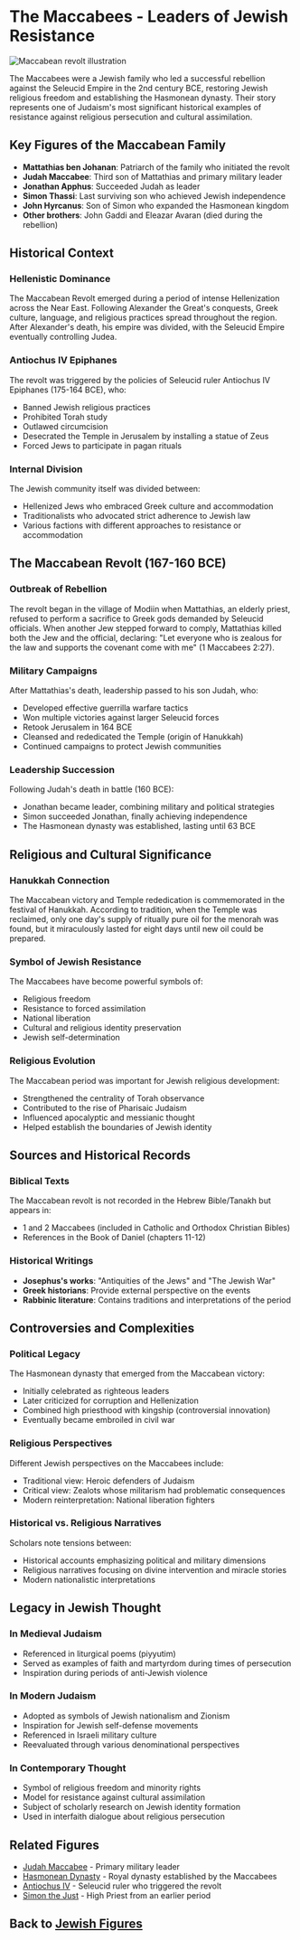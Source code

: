 # The Maccabees - Leaders of Jewish Resistance

![Maccabean revolt illustration](maccabean_revolt.jpg)

The Maccabees were a Jewish family who led a successful rebellion against the Seleucid Empire in the 2nd century BCE, restoring Jewish religious freedom and establishing the Hasmonean dynasty. Their story represents one of Judaism's most significant historical examples of resistance against religious persecution and cultural assimilation.

## Key Figures of the Maccabean Family

- **Mattathias ben Johanan**: Patriarch of the family who initiated the revolt
- **Judah Maccabee**: Third son of Mattathias and primary military leader
- **Jonathan Apphus**: Succeeded Judah as leader
- **Simon Thassi**: Last surviving son who achieved Jewish independence
- **John Hyrcanus**: Son of Simon who expanded the Hasmonean kingdom
- **Other brothers**: John Gaddi and Eleazar Avaran (died during the rebellion)

## Historical Context

### Hellenistic Dominance

The Maccabean Revolt emerged during a period of intense Hellenization across the Near East. Following Alexander the Great's conquests, Greek culture, language, and religious practices spread throughout the region. After Alexander's death, his empire was divided, with the Seleucid Empire eventually controlling Judea.

### Antiochus IV Epiphanes

The revolt was triggered by the policies of Seleucid ruler Antiochus IV Epiphanes (175-164 BCE), who:
- Banned Jewish religious practices
- Prohibited Torah study
- Outlawed circumcision
- Desecrated the Temple in Jerusalem by installing a statue of Zeus
- Forced Jews to participate in pagan rituals

### Internal Division

The Jewish community itself was divided between:
- Hellenized Jews who embraced Greek culture and accommodation
- Traditionalists who advocated strict adherence to Jewish law
- Various factions with different approaches to resistance or accommodation

## The Maccabean Revolt (167-160 BCE)

### Outbreak of Rebellion

The revolt began in the village of Modiin when Mattathias, an elderly priest, refused to perform a sacrifice to Greek gods demanded by Seleucid officials. When another Jew stepped forward to comply, Mattathias killed both the Jew and the official, declaring: "Let everyone who is zealous for the law and supports the covenant come with me" (1 Maccabees 2:27).

### Military Campaigns

After Mattathias's death, leadership passed to his son Judah, who:
- Developed effective guerrilla warfare tactics
- Won multiple victories against larger Seleucid forces
- Retook Jerusalem in 164 BCE
- Cleansed and rededicated the Temple (origin of Hanukkah)
- Continued campaigns to protect Jewish communities

### Leadership Succession

Following Judah's death in battle (160 BCE):
- Jonathan became leader, combining military and political strategies
- Simon succeeded Jonathan, finally achieving independence
- The Hasmonean dynasty was established, lasting until 63 BCE

## Religious and Cultural Significance

### Hanukkah Connection

The Maccabean victory and Temple rededication is commemorated in the festival of Hanukkah. According to tradition, when the Temple was reclaimed, only one day's supply of ritually pure oil for the menorah was found, but it miraculously lasted for eight days until new oil could be prepared.

### Symbol of Jewish Resistance

The Maccabees have become powerful symbols of:
- Religious freedom
- Resistance to forced assimilation
- National liberation
- Cultural and religious identity preservation
- Jewish self-determination

### Religious Evolution

The Maccabean period was important for Jewish religious development:
- Strengthened the centrality of Torah observance
- Contributed to the rise of Pharisaic Judaism
- Influenced apocalyptic and messianic thought
- Helped establish the boundaries of Jewish identity

## Sources and Historical Records

### Biblical Texts

The Maccabean revolt is not recorded in the Hebrew Bible/Tanakh but appears in:
- 1 and 2 Maccabees (included in Catholic and Orthodox Christian Bibles)
- References in the Book of Daniel (chapters 11-12)

### Historical Writings

- **Josephus's works**: "Antiquities of the Jews" and "The Jewish War"
- **Greek historians**: Provide external perspective on the events
- **Rabbinic literature**: Contains traditions and interpretations of the period

## Controversies and Complexities

### Political Legacy

The Hasmonean dynasty that emerged from the Maccabean victory:
- Initially celebrated as righteous leaders
- Later criticized for corruption and Hellenization
- Combined high priesthood with kingship (controversial innovation)
- Eventually became embroiled in civil war

### Religious Perspectives

Different Jewish perspectives on the Maccabees include:
- Traditional view: Heroic defenders of Judaism
- Critical view: Zealots whose militarism had problematic consequences
- Modern reinterpretation: National liberation fighters

### Historical vs. Religious Narratives

Scholars note tensions between:
- Historical accounts emphasizing political and military dimensions
- Religious narratives focusing on divine intervention and miracle stories
- Modern nationalistic interpretations

## Legacy in Jewish Thought

### In Medieval Judaism

- Referenced in liturgical poems (piyyutim)
- Served as examples of faith and martyrdom during times of persecution
- Inspiration during periods of anti-Jewish violence

### In Modern Judaism

- Adopted as symbols of Jewish nationalism and Zionism
- Inspiration for Jewish self-defense movements
- Referenced in Israeli military culture
- Reevaluated through various denominational perspectives

### In Contemporary Thought

- Symbol of religious freedom and minority rights
- Model for resistance against cultural assimilation
- Subject of scholarly research on Jewish identity formation
- Used in interfaith dialogue about religious persecution

## Related Figures

- [Judah Maccabee](./judah_maccabee.md) - Primary military leader
- [Hasmonean Dynasty](./hasmoneans.md) - Royal dynasty established by the Maccabees
- [Antiochus IV](../history/hellenistic_period.md) - Seleucid ruler who triggered the revolt
- [Simon the Just](./simon_just.md) - High Priest from an earlier period

## Back to [Jewish Figures](./README.md)
